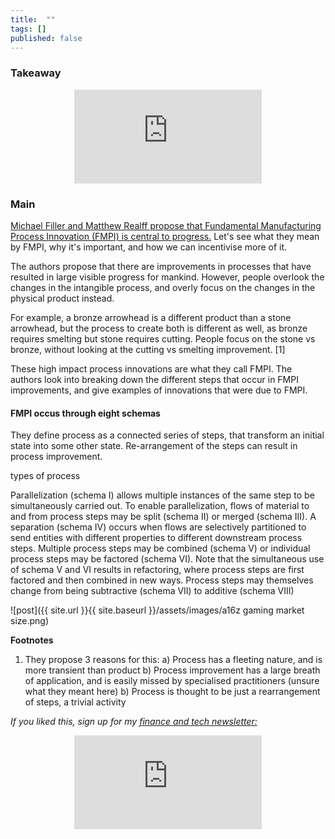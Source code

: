 ```yaml
---
title:  ""  
tags: []
published: false
---
```


### Takeaway

<style>
      .iframe-container {
        overflow: hidden;        
        padding-top: 50%; <!-- Calculated from the aspect ration of the content (in case of 16:9 it is 9/16= 0.5625) -->
        position: relative;
      }
      .iframe-container iframe { 
         border: 0;
         height: 100%; <!-- Finally, width and height are set to 100% so the iframe takes up 100% of the containers space. -->
         left: 0;
         position: absolute;
         top: 0;
         width: 100%;
         display: block;
         margin: 0 auto; <!-- center image -->
      }
      <!-- 4x3 Aspect Ratio -->
      .iframe-container-4x3 {
        padding-top: 75%;
      }
</style> 

<div class="iframe-container-4x3">
  <p align="center"><iframe src="https://avoidboringpeople.substack.com/embed" frameborder="0" scrolling="no"> </iframe></p>
</div>

### Main

[Michael Filler and Matthew Realff propose that Fundamental Manufacturing Process Innovation (FMPI) is central to progress.](https://medium.com/@processinnovation/fundamental-manufacturing-process-innovation-changes-the-world-471adcc77c48 "FMPI") Let's see what they mean by FMPI, why it's important, and how we can incentivise more of it.

The authors propose that there are improvements in processes that have resulted in large visible progress for mankind. However, people overlook the changes in the intangible process, and overly focus on the changes in the physical product instead. 

For example, a bronze arrowhead is a different product than a stone arrowhead, but the process to create both is different as well, as bronze requires smelting but stone requires cutting. People focus on the stone vs bronze, without looking at the cutting vs smelting improvement. \[1\]

These high impact process innovations are what they call FMPI. The authors look into breaking down the different steps that occur in FMPI improvements, and give examples of innovations that were due to FMPI.

#### FMPI occus through eight schemas

They define process as a connected series of steps, that transform an initial state into some other state. Re-arrangement of the steps can result in process improvement.

types of process

Parallelization (schema I) allows multiple instances of the same step to be simultaneously carried out. To enable parallelization, flows of material to and from process steps may be split (schema II) or merged (schema III). A separation (schema IV) occurs when flows are selectively partitioned to send entities with different properties to different downstream process steps. Multiple process steps may be combined (schema V) or individual process steps may be factored (schema VI). Note that the simultaneous use of schema V and VI results in refactoring, where process steps are first factored and then combined in new ways. Process steps may themselves change from being subtractive (schema VII) to additive (schema VIII) 

![post]({{ site.url }}{{ site.baseurl }}/assets/images/a16z gaming market size.png)

**Footnotes**

1. They propose 3 reasons for this: a) Process has a fleeting nature, and is more transient than product b) Process improvement has a large breath of application, and is easily missed by specialised practitioners (unsure what they meant here) b) Process is thought to be just a rearrangement of steps, a trivial activity 

*If you liked this, sign up for my [finance and tech newsletter:](https://avoidboringpeople.substack.com/ "ABP")*

<div class="iframe-container-4x3">
  <p align="center"><iframe src="https://avoidboringpeople.substack.com/embed" frameborder="0" scrolling="no"> </iframe></p>
</div>
